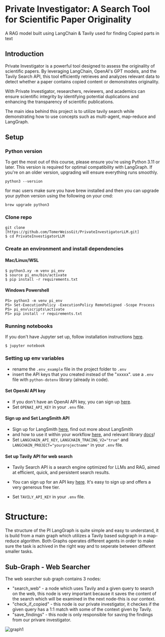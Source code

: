 # Private Investigator: A Search Tool for Scientific Paper Originality
A RAG model built using LangChain &amp; Tavily used for finding Copied parts in text

## Introduction

Private Investigator is a powerful tool designed to assess the originality of scientific papers. By leveraging LangChain, OpenAI's GPT models, and the Tavily Search API,
this tool efficiently retrieves and analyzes relevant data to detect whether a paper contains copied content or demonstrates originality.

With Private Investigator, researchers, reviewers, and academics can ensure scientific integrity by identifying potential duplications and enhancing the transparency of scientific publications.

The main idea behind this project is to utilize tavily search while demonstrating how to use concepts such as multi-agent, map-reduce and LangGraph.
## Setup

### Python version

To get the most out of this course, please ensure you're using Python 3.11 or later. 
This version is required for optimal compatibility with LangGraph. If you're on an older version, 
upgrading will ensure everything runs smoothly.

```
python3 --version
```
for mac users make sure you have brew installed and then you can upgrade your python version using the following on your cmd:
```
brew upgrade python3
```

### Clone repo
```
git clone [https://github.com/TomerWeissGit/PrivateInvestigatorLLM.git]
$ cd PrivateInvestigatorLLM
```

### Create an environment and install dependencies
#### Mac/Linux/WSL
```
$ python3.xy -m venv pi_env
$ source pi_env/bin/activate
$ pip install -r requirements.txt
```
#### Windows Powershell
```
PS> python3 -m venv pi_env
PS> Set-ExecutionPolicy -ExecutionPolicy RemoteSigned -Scope Process
PS> pi_env\scripts\activate
PS> pip install -r requirements.txt
```

### Running notebooks
If you don't have Jupyter set up, follow installation instructions [here](https://jupyter.org/install).
```
$ jupyter notebook
```

### Setting up env variables
* rename the `.env_example` file in the project folder to `.env`
* insert the API keys that you created instead of the "xxxxx".
use a `.env` file with `python-dotenv` library (already in code).


#### Set OpenAI API key
* If you don't have an OpenAI API key, you can sign up [here](https://openai.com/index/openai-api/).
*  Set `OPENAI_API_KEY` in your `.env` file.

#### Sign up and Set LangSmith API
* Sign up for LangSmith [here](https://smith.langchain.com/), find out more about LangSmith
* and how to use it within your workflow [here](https://www.langchain.com/langsmith), and relevant library [docs](https://docs.smith.langchain.com/)!
*  Set `LANGCHAIN_API_KEY`, `LANGCHAIN_TRACING_V2="true"` and `LANGCHAIN_PROJECT="yourprojectname"` in your `.env` file.

#### Set up Tavily API for web search

* Tavily Search API is a search engine optimized for LLMs and RAG, aimed at efficient, 
quick, and persistent search results. 
* You can sign up for an API key [here](https://tavily.com/). 
It's easy to sign up and offers a very generous free tier. 

* Set `TAVILY_API_KEY` in your `.env` file.

# Structure:
The structure of the PI LangGraph is quite simple and easy to understand, it is build from a main graph which utilizes a Tavily based subgraph in a map-reduce algorithm. Both Graphs operates different agents in order to make sure the task is achived in the 
right way and to seperate between different smaller tasks.

## Sub-Graph - Web Searcher
The web searcher sub graph contains 3 nodes:
* "search_web" - a node which uses Tavily and a given query to search on the web, this node is very important because it saves the content of the search which will be examined in the next node-this is our context.
* "check_if_copied" - this node is our private investigator, it checkes if the given query has a 1:1 match with some of the context given by Tavily.
* "save_findings" - this node is only responsible for saving the findings from our privare investigator.

![graph1](https://github.com/user-attachments/assets/67b4bf75-6ce0-4839-abd9-6ab0f4cc3f43)
